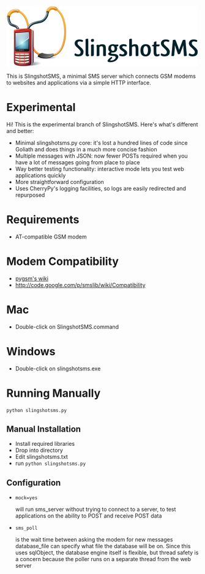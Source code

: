 ![SlingshotSMS](web/logo.png)

This is SlingshotSMS, a minimal SMS server which connects GSM modems to 
websites and applications via a simple HTTP interface.

# Experimental

Hi! This is the experimental branch of SlingshotSMS. Here's what's different and better:

* Minimal slingshotsms.py core: it's lost a hundred lines of code since Goliath and does things in a much more concise fashion
* Multiple messages with JSON: now fewer POSTs required when you have a lot of messages going from place to place
* Way better testing functionality: interactive mode lets you test web applications quickly
* More straightforward configuration
* Uses CherryPy's logging facilities, so logs are easily redirected and repurposed

# Requirements

* AT-compatible GSM modem

# Modem Compatibility

* [pygsm's wiki](http://wiki.github.com/adammck/pygsm)
* http://code.google.com/p/smslib/wiki/Compatibility

# Mac

* Double-click on SlingshotSMS.command

# Windows

* Double-click on slingshotsms.exe

# Running Manually

    python slingshotsms.py

## Manual Installation

* Install required libraries
* Drop into directory
* Edit slingshotsms.txt
* run `python slingshotsms.py`

## Configuration
    
* `mock=yes`
  
  will run sms_server without trying to connect to a server, to test 
  applications on the ability to POST and receive POST data

* `sms_poll`
  
  is the wait time between asking the modem for new messages
  database_file can specify what file the database will be on. Since this uses 
  sqlObject, the database engine itself is flexible, but thread safety is a concern
  because the poller runs on a separate thread from the web server
